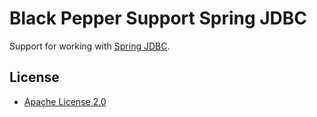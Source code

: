 Black Pepper Support Spring JDBC
================================

Support for working with
[Spring JDBC](http://docs.spring.io/spring-framework/docs/current/spring-framework-reference/html/jdbc.html).

License
-------

* [Apache License 2.0](http://www.apache.org/licenses/LICENSE-2.0.html)
